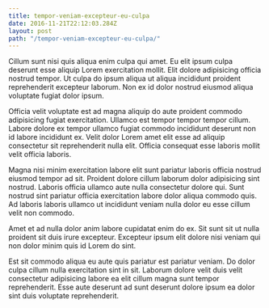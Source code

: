 ```yaml
---
title: tempor-veniam-excepteur-eu-culpa
date: 2016-11-21T22:12:03.284Z
layout: post
path: "/tempor-veniam-excepteur-eu-culpa/"
---
```


Cillum sunt nisi quis aliqua enim culpa qui amet. Eu elit ipsum culpa deserunt esse aliquip Lorem exercitation mollit. Elit dolore adipisicing officia nostrud tempor. Ut culpa do ipsum aliqua ut aliqua incididunt proident reprehenderit excepteur laborum. Non ex id dolor nostrud eiusmod aliqua voluptate fugiat dolor ipsum.

Officia velit voluptate est ad magna aliquip do aute proident commodo adipisicing fugiat exercitation. Ullamco est tempor tempor tempor cillum. Labore dolore ex tempor ullamco fugiat commodo incididunt deserunt non id labore incididunt ex. Velit dolor Lorem amet elit esse ad aliquip consectetur sit reprehenderit nulla elit. Officia consequat esse laboris mollit velit officia laboris.

Magna nisi minim exercitation labore elit sunt pariatur laboris officia nostrud eiusmod tempor ad sit. Proident dolore cillum laborum dolor adipisicing sint nostrud. Laboris officia ullamco aute nulla consectetur dolore qui. Sunt nostrud sint pariatur officia exercitation labore dolor aliqua commodo quis. Ad laboris laboris ullamco ut incididunt veniam nulla dolor eu esse cillum velit non commodo.

Amet et ad nulla dolor anim labore cupidatat enim do ex. Sit sunt sit ut nulla proident sit duis irure excepteur. Excepteur ipsum elit dolore nisi veniam qui non dolor minim quis id Lorem do sint.

Est sit commodo aliqua eu aute quis pariatur est pariatur veniam. Do dolor culpa cillum nulla exercitation sint in sit. Laborum dolore velit duis velit consectetur adipisicing labore ea elit cillum magna sunt tempor reprehenderit. Esse aute deserunt ad sunt deserunt dolore ipsum ea dolor sint duis voluptate reprehenderit.